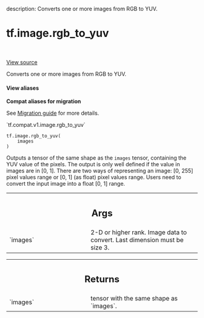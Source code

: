 description: Converts one or more images from RGB to YUV.

<div itemscope itemtype="http://developers.google.com/ReferenceObject">
<meta itemprop="name" content="tf.image.rgb_to_yuv" />
<meta itemprop="path" content="Stable" />
</div>

# tf.image.rgb_to_yuv

<!-- Insert buttons and diff -->

<table class="tfo-notebook-buttons tfo-api nocontent" align="left">

</table>

<a target="_blank" class="external" href="/code/stable/tensorflow/python/ops/image_ops_impl.py">View source</a>



Converts one or more images from RGB to YUV.

<section class="expandable">
  <h4 class="showalways">View aliases</h4>
  <p>
<b>Compat aliases for migration</b>
<p>See
<a href="https://www.tensorflow.org/guide/migrate">Migration guide</a> for
more details.</p>
<p>`tf.compat.v1.image.rgb_to_yuv`</p>
</p>
</section>

<pre class="devsite-click-to-copy prettyprint lang-py tfo-signature-link">
<code>tf.image.rgb_to_yuv(
    images
)
</code></pre>



<!-- Placeholder for "Used in" -->

Outputs a tensor of the same shape as the `images` tensor, containing the YUV
value of the pixels.
The output is only well defined if the value in images are in [0, 1].
There are two ways of representing an image: [0, 255] pixel values range or
[0, 1] (as float) pixel values range. Users need to convert the input image
into a float [0, 1] range.

<!-- Tabular view -->
 <table class="responsive fixed orange">
<colgroup><col width="214px"><col></colgroup>
<tr><th colspan="2"><h2 class="add-link">Args</h2></th></tr>

<tr>
<td>
`images`
</td>
<td>
2-D or higher rank. Image data to convert. Last dimension must be
size 3.
</td>
</tr>
</table>



<!-- Tabular view -->
 <table class="responsive fixed orange">
<colgroup><col width="214px"><col></colgroup>
<tr><th colspan="2"><h2 class="add-link">Returns</h2></th></tr>

<tr>
<td>
`images`
</td>
<td>
tensor with the same shape as `images`.
</td>
</tr>
</table>

